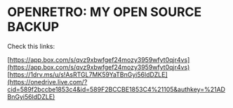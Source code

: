 OPENRETRO: MY OPEN SOURCE BACKUP
================================

Check this links:

[https://app.box.com/s/qvz9xbwfgef24mozy3959wfyt0qjr4vs](https://app.box.com/s/qvz9xbwfgef24mozy3959wfyt0qjr4vs) 
[https://1drv.ms/u/s!AsRTGL7MK59YaTBnGyi56ldDZLE](https://onedrive.live.com/?cid=589f2bccbe1853c4&id=589F2BCCBE1853C4%21105&authkey=%21ADBnGyi56ldDZLE) 
